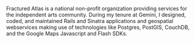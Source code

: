<!--
title: Fractured Atlas
location: Los Angeles, CA & New York, NY
summary: National non-profit empowering artists to succeed as entrepreneurs
position: Senior Developer
website: http://fracturedatlas.org
start: 2011-01-01
end: 2012-04-15
-->

Fractured Atlas is a national non-profit organization providing services for the independent arts community. During my tenure at Gemini, I designed, coded, and maintained Rails and Sinatra applications and geospatial webservices making use of technologies like Postgres, PostGIS, CouchDB, and the Google Maps Javascript and Flash SDKs.
